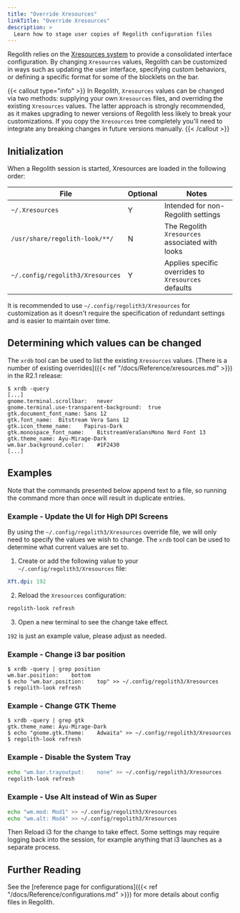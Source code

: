 ```yaml
---
title: "Override Xresources"
linkTitle: "Override Xresources"
description: >
  Learn how to stage user copies of Regolith configuration files
---
```


Regolith relies on the [Xresources system](https://en.wikipedia.org/wiki/X_resources) to provide a consolidated interface configuration. By changing `Xresources` values, Regolith can be customized in ways such as updating the user interface, specifying custom behaviors, or defining a specific format for some of the blocklets on the bar.

{{< callout type="info" >}}
In Regolith, `Xresources` values can be changed via two methods: supplying your own `Xresources` files, and overriding the existing `Xresources` values. The latter approach is strongly recommended, as it makes upgrading to newer versions of Regolith less likely to break your customizations. If you copy the `Xresources` tree completely you'll need to integrate any breaking changes in future versions manually.
{{< /callout >}}

## Initialization

When a Regolith session is started, Xresources are loaded in the following order:

| File                            | Optional | Notes                                                                             |
| ------------------------------- | -------- | --------------------------------------------------------------------------------- |
| `~/.Xresources`                 | Y        | Intended for non-Regolith settings                                                |
| `/usr/share/regolith-look/**/`     | N        | The Regolith `Xresources` associated with looks |
| `~/.config/regolith3/Xresources` | Y        | Applies specific overrides to `Xresources` defaults                               |

It is recommended to use `~/.config/regolith3/Xresources` for customization as it doesn't require the specification of redundant settings and is easier to maintain over time.

## Determining which values can be changed

The `xrdb` tool can be used to list the existing `Xresources` values. [There is a number of existing overrides]({{< ref "/docs/Reference/xresources.md" >}}) in the R2.1 release:

```console
$ xrdb -query
[...]
gnome.terminal.scrollbar:	never
gnome.terminal.use-transparent-background:	true
gtk.document_font_name:	Sans 12
gtk.font_name:	Bitstream Vera Sans 12
gtk.icon_theme_name:	Papirus-Dark
gtk.monospace_font_name:	BitstreamVeraSansMono Nerd Font 13
gtk.theme_name:	Ayu-Mirage-Dark
wm.bar.background.color:	#1F2430
[...]
```

## Examples

Note that the commands presented below append text to a file, so running the command more than once will result in duplicate entries.

### Example - Update the UI for High DPI Screens

By using the `~/.config/regolith3/Xresources` override file, we will only need to specify the values we wish to change. The `xrdb` tool can be used to determine what current values are set to.

1. Create or add the following value to your `~/.config/regolith3/Xresources` file:

```yaml {filename="~/.config/regolith3/Xresources"}
Xft.dpi: 192
```

2. Reload the `Xresources` configuration:

```bash
regolith-look refresh
```

3. Open a new terminal to see the change take effect.

`192` is just an example value, please adjust as needed.

### Example - Change i3 bar position

```console
$ xrdb -query | grep position
wm.bar.position:	bottom
$ echo "wm.bar.position:	top" >> ~/.config/regolith3/Xresources
$ regolith-look refresh
```

### Example - Change GTK Theme

```console
$ xrdb -query | grep gtk
gtk.theme_name:	Ayu-Mirage-Dark
$ echo "gnome.gtk.theme:	Adwaita" >> ~/.config/regolith3/Xresources
$ regolith-look refresh
```

### Example - Disable the System Tray

```bash
echo "wm.bar.trayoutput:	none" >> ~/.config/regolith3/Xresources
regolith-look refresh
```

### Example - Use Alt instead of Win as Super

```bash
echo "wm.mod: Mod1" >> ~/.config/regolith3/Xresources
echo "wm.alt: Mod4" >> ~/.config/regolith3/Xresources
```

Then Reload i3 for the change to take effect.  Some settings may require logging back into the session, for example anything that i3 launches as a separate process.

## Further Reading

See the [reference page for configurations]({{< ref "/docs/Reference/configurations.md" >}}) for more details about config files in Regolith.
